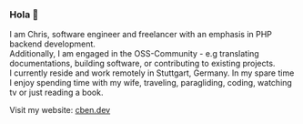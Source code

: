 ### Hola 👋

I am Chris, software engineer and freelancer with an emphasis in PHP backend development.  
Additionally, I am engaged in the OSS-Community - e.g translating documentations, building software, or contributing to existing projects.  
I currently reside and work remotely in Stuttgart, Germany. In my spare time I enjoy spending time with my wife, traveling, paragliding, coding, watching tv or just reading a book.

Visit my website: [cben.dev](https://cben.dev)
